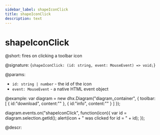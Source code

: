 ```yaml
---
sidebar_label: shapeIconClick
title: shapeIconClick
description: text
---
```


# shapeIconClick

@short: fires on clicking a toolbar icon

@signature: {`shapeIconClick: (id: string, event: MouseEvent) => void;`}

@params:
- `id: string | number` - the id of the icon
- `event: MouseEvent` - a native HTML event object

@example:
var diagram = new dhx.Diagram("diagram_container", { 
	toolbar: [
      {
		id:"download",
		content:"<i class='zmdi zmdi-download'></i>"
	  },
	  {
		id:"info",
		content:"<i class='zmdi zmdi-info-outline'></i>"
	  }
    ]
});

diagram.events.on("shapeIconClick", function(icon){
	var id = diagram.selection.getId();
	alert(icon + " was clicked for id = " + id);
});

@descr:
